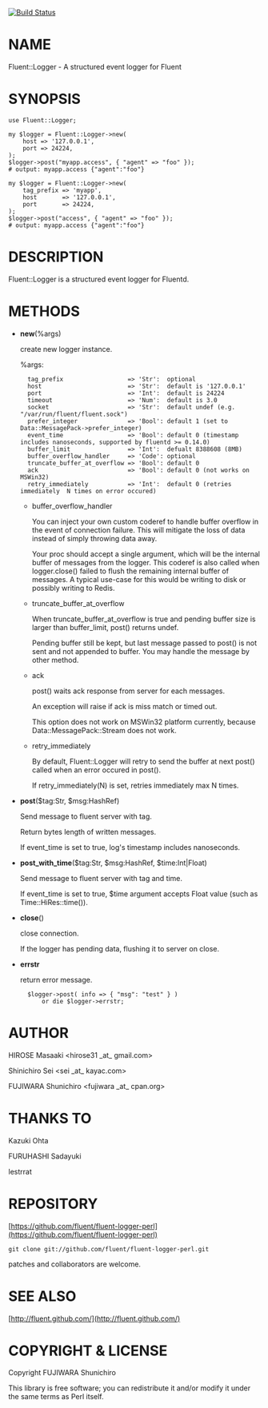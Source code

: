 [![Build Status](https://travis-ci.org/fluent/fluent-logger-perl.svg?branch=master)](https://travis-ci.org/fluent/fluent-logger-perl)
# NAME

Fluent::Logger - A structured event logger for Fluent

# SYNOPSIS

    use Fluent::Logger;
    
    my $logger = Fluent::Logger->new(
        host => '127.0.0.1',
        port => 24224,
    );
    $logger->post("myapp.access", { "agent" => "foo" });
    # output: myapp.access {"agent":"foo"}
    
    my $logger = Fluent::Logger->new(
        tag_prefix => 'myapp',
        host       => '127.0.0.1',
        port       => 24224,
    );
    $logger->post("access", { "agent" => "foo" });
    # output: myapp.access {"agent":"foo"}

# DESCRIPTION

Fluent::Logger is a structured event logger for Fluentd.

# METHODS

- **new**(%args)

    create new logger instance.

    %args:

        tag_prefix                  => 'Str':  optional
        host                        => 'Str':  default is '127.0.0.1'
        port                        => 'Int':  default is 24224
        timeout                     => 'Num':  default is 3.0
        socket                      => 'Str':  default undef (e.g. "/var/run/fluent/fluent.sock")
        prefer_integer              => 'Bool': default 1 (set to Data::MessagePack->prefer_integer)
        event_time                  => 'Bool': default 0 (timestamp includes nanoseconds, supported by fluentd >= 0.14.0)
        buffer_limit                => 'Int':  defualt 8388608 (8MB)
        buffer_overflow_handler     => 'Code': optional
        truncate_buffer_at_overflow => 'Bool': default 0
        ack                         => 'Bool': default 0 (not works on MSWin32)
        retry_immediately           => 'Int':  default 0 (retries immediately  N times on error occured)

    - buffer\_overflow\_handler

        You can inject your own custom coderef to handle buffer overflow in the event of connection failure.
        This will mitigate the loss of data instead of simply throwing data away.

        Your proc should accept a single argument, which will be the internal buffer of messages from the logger.
        This coderef is also called when logger.close() failed to flush the remaining internal buffer of messages.
        A typical use-case for this would be writing to disk or possibly writing to Redis.

    - truncate\_buffer\_at\_overflow

        When truncate\_buffer\_at\_overflow is true and pending buffer size is larger than buffer\_limit, post() returns undef.

        Pending buffer still be kept, but last message passed to post() is not sent and not appended to buffer. You may handle the message by other method.

    - ack

        post() waits ack response from server for each messages.

        An exception will raise if ack is miss match or timed out.

        This option does not work on MSWin32 platform currently, because Data::MessagePack::Stream does not work.

    - retry\_immediately

        By default, Fluent::Logger will retry to send the buffer at next post() called when an error occured in post().

        If retry\_immediately(N) is set, retries immediately max N times.

- **post**($tag:Str, $msg:HashRef)

    Send message to fluent server with tag.

    Return bytes length of written messages.

    If event\_time is set to true, log's timestamp includes nanoseconds.

- **post\_with\_time**($tag:Str, $msg:HashRef, $time:Int|Float)

    Send message to fluent server with tag and time.

    If event\_time is set to true, $time argument accepts Float value (such as Time::HiRes::time()).

- **close**()

    close connection.

    If the logger has pending data, flushing it to server on close.

- **errstr**

    return error message.

        $logger->post( info => { "msg": "test" } )
            or die $logger->errstr;

# AUTHOR

HIROSE Masaaki &lt;hirose31 \_at\_ gmail.com>

Shinichiro Sei &lt;sei \_at\_ kayac.com>

FUJIWARA Shunichiro &lt;fujiwara \_at\_ cpan.org>

# THANKS TO

Kazuki Ohta

FURUHASHI Sadayuki

lestrrat

# REPOSITORY

[https://github.com/fluent/fluent-logger-perl](https://github.com/fluent/fluent-logger-perl)

    git clone git://github.com/fluent/fluent-logger-perl.git

patches and collaborators are welcome.

# SEE ALSO

[http://fluent.github.com/](http://fluent.github.com/)

# COPYRIGHT & LICENSE

Copyright FUJIWARA Shunichiro

This library is free software; you can redistribute it and/or modify
it under the same terms as Perl itself.
